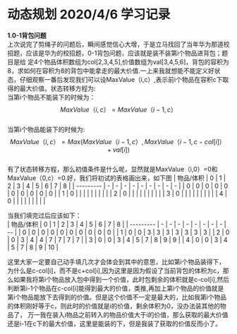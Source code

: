 # 动态规划 2020/4/6 学习记录  
**1.0-1背包问题**  
上次说完了剪绳子的问题后，瞬间感觉信心大增，于是立马找回了当年华为那道校招题，应该是华为的校招题，0-1背包问题，应该就是装不装第i个物品进背包；题目是给
定4个物品体积数组为col[2,3,4,5],价值数组为val[3,4,5,6]，背包的容积为8，求如何在容积为8的背包中能拿走的最大价值.一上来我就想能不能定义好状态，仔细观察一番后发现我们可以设MaxValue（i,c）,表示前i个物品在容积c下取得的最大价值。状态转移方程为:  
当第i个物品不能装下的时候为：  
$$MaxValue（i,c）=MaxValue（i-1,c）$$  
当第i个物品能装下的时候为:  
$$MaxValue（i,c）=Max(MaxValue（i-1,c）,MaxValue（i-1,c-col[i]）+val[i])$$  
有了状态转移方程，那么初值条件是什么呢，显然就是MaxValue（i,0）=0和MaxValue（0,c）=0.好，我们将初试的表格画出来，如下图
| 物品/体积 | 0 | 1 | 2 | 3 | 4 | 5 | 6 | 7 | 8 |
| --------- | - | - | - | - | - | - | - | - | - |
| 0         | 0 | 0 | 0 | 0 | 0 | 0 | 0 | 0 | 0 |
| 1         | 0 |   |   |   |   |   |   |   |   |
| 2         | 0 |   |   |   |   |   |   |   |   |
| 3         | 0 |   |   |   |   |   |   |   |   |
| 4         | 0 |   |   |   |   |   |   |   |   |  

当我们填完过后应该如下：  
| 物品/体积 | 0 | 1 | 2 | 3 | 4 | 5 | 6 | 7 | 8  |
| --------- | - | - | - | - | - | - | - | - | -- |
| 0         | 0 | 0 | 0 | 0 | 0 | 0 | 0 | 0 | 0  |
| 1         | 0 | 0 | 3 | 3 | 3 | 3 | 3 | 3 | 3  |
| 2         | 0 | 0 | 3 | 4 | 4 | 7 | 7 | 7 | 7  |
| 3         | 0 | 0 | 3 | 4 | 5 | 7 | 8 | 9 | 9  |
| 4         | 0 | 0 | 3 | 4 | 5 | 7 | 8 | 9 | 10 |  

这里大家一定要自己动手填几次才会体会到其中的意思，比如第i个物品装得下，为什么是c-col[i]，而不是c+col[i],因为这里是因为假设了当前背包的体积为c，那么如果我将第i个物品放入包中得到一个价值，此时包剩余的体积就是c-col[i],然后判断第i-1个物品在c-col[i]能得到最大的价值，类推,再加上第i个物品的价值就是
第i个物品能放下去得到的价值。但是这个价值不一定是最大的，比如我第i个物品的体积刚好等于c，则此时的价值就是i的价值，剩余体积为0，没办法装其他的物品了，
万一我在装入i物品之前转入的物品价值大于i的价值，那么获取的最大价值还是i-1在c下的最大价值，这里是能装的下，但是我装了获取的价值反而小了。
